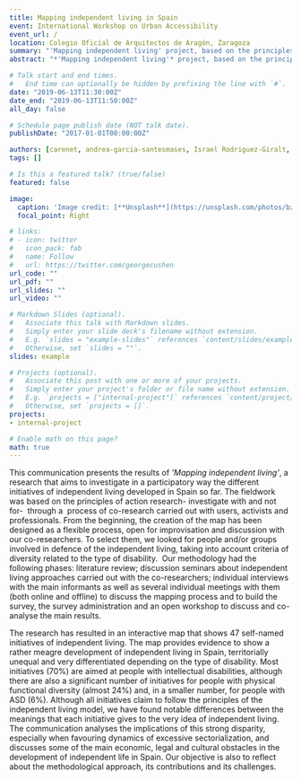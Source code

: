 ```yaml
---
title: Mapping independent living in Spain
event: International Workshop on Urban Accessibility
event_url: /
location: Colegio Oficial de Arquitectos de Aragón, Zaragoza
summary: "'Mapping independent living' project, based on the principles of action research, aims to investigate the different initiatives of independent living developed in Spain so far. It was carried out -with users, activists and professionals- and has resulted in an interactive map that shows 47 initiatives."
abstract: "*'Mapping independent living'* project, based on the principles of action research, aims to investigate the different initiatives of independent living developed in Spain so far. It was carried out -with users, activists and professionals- and has resulted in an interactive map that shows 47 initiatives."

# Talk start and end times.
#   End time can optionally be hidden by prefixing the line with `#`.
date: "2019-06-13T11:30:00Z"
date_end: "2019-06-13T11:50:00Z"
all_day: false

# Schedule page publish date (NOT talk date).
publishDate: "2017-01-01T00:00:00Z"

authors: [carenet, andrea-garcia-santesmases, Israel Rodriguez-Giralt, Miriam Arenas]
tags: []

# Is this a featured talk? (true/false)
featured: false

image:
  caption: 'Image credit: [**Unsplash**](https://unsplash.com/photos/bzdhc5b3Bxs)'
  focal_point: Right

# links:
# - icon: twitter
#   icon_pack: fab
#   name: Follow
#   url: https://twitter.com/georgecushen
url_code: ""
url_pdf: ""
url_slides: ""
url_video: ""

# Markdown Slides (optional).
#   Associate this talk with Markdown slides.
#   Simply enter your slide deck's filename without extension.
#   E.g. `slides = "example-slides"` references `content/slides/example-slides.md`.
#   Otherwise, set `slides = ""`.
slides: example

# Projects (optional).
#   Associate this post with one or more of your projects.
#   Simply enter your project's folder or file name without extension.
#   E.g. `projects = ["internal-project"]` references `content/project/deep-learning/index.md`.
#   Otherwise, set `projects = []`.
projects:
- internal-project

# Enable math on this page?
math: true
---
```


This communication presents the results of *'Mapping independent living'*, a research that aims to investigate in a participatory way the different initiatives of independent living developed in Spain so far. The fieldwork was based on the principles of action research- investigate with and not for-  through a  process of co-research carried out with users, activists and professionals. From the beginning, the creation of the map has been designed as a flexible process, open for improvisation and discussion with our co-researchers. To select them, we looked for people and/or groups involved in defence of the independent living, taking into account criteria of diversity related to the type of disability.  Our methodology had the following phases: literature review; discussion seminars about independent living approaches carried out with the co-researchers; individual interviews with the main informants as well as several individual meetings with them (both online and offline) to discuss the mapping process and to build the survey,  the survey administration and an open workshop to discuss and co-analyse the main results.

The research has resulted in an interactive map that shows 47 self-named initiatives of independent living. The map provides evidence to show a rather meagre development of independent living in Spain, territorially unequal and very differentiated depending on the type of disability. Most initiatives (70%) are aimed at people with intellectual disabilities, although there are also a significant number of initiatives for people with physical functional diversity (almost 24%) and, in a smaller number, for people with ASD (6%). Although all initiatives claim to follow the principles of the independent living model, we have found notable differences between the meanings that each initiative gives to the very idea of ​​independent living. The communication analyses the implications of this strong disparity, especially when favouring dynamics of excessive sectorialization, and discusses some of the main economic, legal and cultural obstacles in the development of independent life in Spain. Our objective is also to reflect about the methodological approach, its contributions and its challenges.
